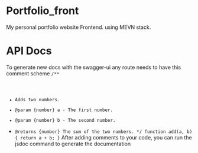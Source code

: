 # Portfolio_front
My personal portfolio website Frontend. using MEVN stack.

# API Docs
To generate new docs with the swagger-ui any route needs to have this comment scheme 
<code>/**
 * Adds two numbers.
 * @param {number} a - The first number.
 * @param {number} b - The second number.
 * @returns {number} The sum of the two numbers.
 */
function add(a, b) {
  return a + b;
}</code>
After adding comments to your code, you can run the jsdoc command to generate the documentation